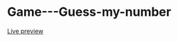 # Game---Guess-my-number

<a href='https://karolinakotwica.github.io/Game---Guess-my-number/' target="_blank">Live preview</a>
